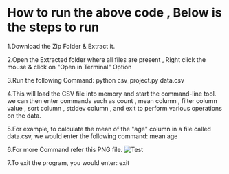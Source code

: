 # How to run the above code , Below is the steps to run
1.Download the Zip Folder & Extract it.

2.Open the Extracted folder where all files are present , Right click the mouse & click on "Open in Terminal" Option

3.Run the following Command:      python csv_project.py data.csv

4.This will load the CSV file into memory and start the command-line tool. we can then enter commands such as count , mean column , filter column value , sort column , stddev column , and exit to perform various operations on the data.

5.For example, to calculate the mean of the "age" column in a file called data.csv, we would enter the following command:     mean age

6.For more Command refer this PNG file.
![Test](https://user-images.githubusercontent.com/84240276/226182756-2e97471b-9d3f-48de-87e2-8067347408ee.png)

7.To exit the program, you would enter:     exit
